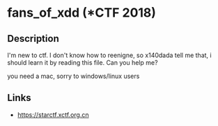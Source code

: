 # fans_of_xdd (*CTF 2018)

## Description
>>>
I'm new to ctf. I don't know how to reenigne, so x140dada tell me that, i should learn it by reading this file. Can you help me?

you need a mac, sorry to windows/linux users
>>>

## Links
* https://starctf.xctf.org.cn
